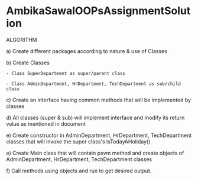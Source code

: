 # AmbikaSawalOOPsAssignmentSolution
ALGORITHM

a) Create different packages according to nature & use of Classes

b) Create Classes

    - Class SuperDepartment as super/parent class 
    
    - Class AdminDepartment, HrDepartment, TechDepartment as sub/child class
c) Create an interface having common methods that will be implemented by classes

d) All classes (super & sub) will implement interface and modify its return value as mentioned in document

e) Create constructor in AdminDepartment, HrDepartment, TechDepartment classes that will invoke the super class's isTodayAHoliday()

e) Create Main class that will contain psvm method and create objects of AdminDepartment, HrDepartment, TechDepartment classes

f) Call methods using objects and run to get desired output.
